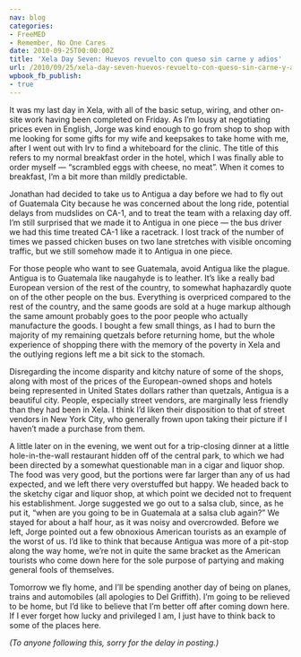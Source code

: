 ```yaml
---
nav: blog
categories:
- FreeMED
- Remember, No One Cares
date: 2010-09-25T00:00:00Z
title: 'Xela Day Seven: Huevos revuelto con queso sin carne y adios'
url: /2010/09/25/xela-day-seven-huevos-revuelto-con-queso-sin-carne-y-adios/
wpbook_fb_publish:
- true
---
```


It was my last day in Xela, with all of the basic setup, wiring, and other on-site work having been completed on Friday. As I’m lousy at negotiating prices even in English, Jorge was kind enough to go from shop to shop with me looking for some gifts for my wife and keepsakes to take home with me, after I went out with Irv to find a whiteboard for the clinic. The title of this refers to my normal breakfast order in the hotel, which I was finally able to order myself — “scrambled eggs with cheese, no meat”. When it comes to breakfast, I’m a bit more than mildly predictable.

Jonathan had decided to take us to Antigua a day before we had to fly out of Guatemala City because he was concerned about the long ride, potential delays from mudslides on CA-1, and to treat the team with a relaxing day off. I’m still surprised that we made it to Antigua in one piece — the bus driver we had this time treated CA-1 like a racetrack. I lost track of the number of times we passed chicken buses on two lane stretches with visible oncoming traffic, but we still somehow made it to Antigua in one piece.

For those people who want to see Guatemala, avoid Antigua like the plague. Antigua is to Guatemala like naugahyde is to leather. It’s like a really bad European version of the rest of the country, to somewhat haphazardly quote on of the other people on the bus. Everything is overpriced compared to the rest of the country, and the same goods are sold at a huge markup although the same amount probably goes to the poor people who actually manufacture the goods. I bought a few small things, as I had to burn the majority of my remaining quetzals before returning home, but the whole experience of shopping there with the memory of the poverty in Xela and the outlying regions left me a bit sick to the stomach.

Disregarding the income disparity and kitchy nature of some of the shops, along with most of the prices of the European-owned shops and hotels being represented in United States dollars rather than quetzals, Antigua is a beautiful city. People, especially street vendors, are marginally less friendly than they had been in Xela. I think I’d liken their disposition to that of street vendors in New York City, who generally frown upon taking their picture if I haven’t made a purchase from them.

A little later on in the evening, we went out for a trip-closing dinner at a little hole-in-the-wall restaurant hidden off of the central park, to which we had been directed by a somewhat questionable man in a cigar and liquor shop. The food was very good, but the portions were far larger than any of us had expected, and we left there very overstuffed but happy. We headed back to the sketchy cigar and liquor shop, at which point we decided not to frequent his establishment. Jorge suggested we go out to a salsa club, since, as he put it, “when are you going to be in Guatemala at a salsa club again?” We stayed for about a half hour, as it was noisy and overcrowded. Before we left, Jorge pointed out a few obnoxious American tourists as an example of the worst of us. I’d like to think that because Antigua was more of a pit-stop along the way home, we’re not in quite the same bracket as the American tourists who come down here for the sole purpose of partying and making general fools of themselves.

Tomorrow we fly home, and I’ll be spending another day of being on planes, trains and automobiles (all apologies to Del Griffith). I’m going to be relieved to be home, but I’d like to believe that I’m better off after coming down here. If I ever forget how lucky and privileged I am, I just have to think back to some of the places here.

_(To anyone following this, sorry for the delay in posting.)_
